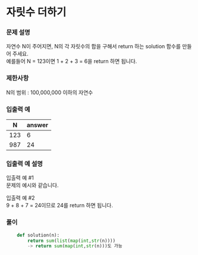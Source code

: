 # 자릿수 더하기

### 문제 설명
자연수 N이 주어지면, N의 각 자릿수의 합을 구해서 return 하는 solution 함수를 만들어 주세요.              
예를들어 N = 123이면 1 + 2 + 3 = 6을 return 하면 됩니다.         

### 제한사항
N의 범위 : 100,000,000 이하의 자연수       

### 입출력 예
|N|answer|
|----|-----|
|123|6|
|987|24|


### 입출력 예 설명
입출력 예 #1         
문제의 예시와 같습니다.            

입출력 예 #2         
9 + 8 + 7 = 24이므로 24를 return 하면 됩니다.

### 풀이
```python
    def solution(n):   
        return sum(list(map(int,str(n))))
        -> return sum(map(int,str(n)))도 가능
```
